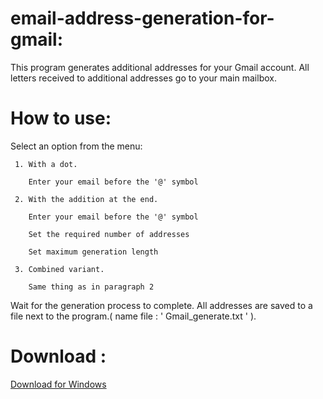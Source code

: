 # email-address-generation-for-gmail:

This program generates additional addresses for your Gmail account. All letters received to additional addresses go to your main mailbox.

# How to use:
  Select an option from the menu:
  
     1. With a dot.
     
        Enter your email before the '@' symbol
     
     2. With the addition at the end.
     
        Enter your email before the '@' symbol
      
        Set the required number of addresses
      
        Set maximum generation length
     
     3. Combined variant.
     
        Same thing as in paragraph 2
        
  Wait for the generation process to complete. All addresses are saved to a file next to the program.( name file : '      Gmail_generate.txt ' ).

# Download :

[Download for Windows](https://github.com/loci456/email-address-generation-for-gmail-/releases/download/0.1/genGmailV2.exe)
